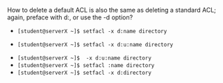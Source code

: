  How to delete a default ACL is also the same as deleting a standard ACL; again, preface with d:, or use the -d option?
* `[student@serverX ~]$ setfacl -x d:name directory`
+ `[student@serverX ~]$ setfacl -x d:u:name directory`
* `[student@serverX ~]$  -x d:u:name directory`
* `[student@serverX ~]$ setfacl :name directory`
* `[student@serverX ~]$ setfacl -x d:directory`
